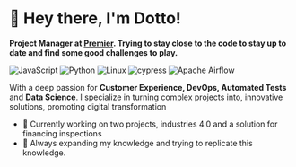 # 👋 Hey there, I'm Dotto!

**Project Manager at [Premier](https://premiersoft.net/en/). Trying to stay close to the code to stay up to date and find some good challenges to play.**

![JavaScript](https://img.shields.io/badge/javascript-%23323330.svg?style=for-the-badge&logo=javascript&logoColor=%23F7DF1E)
![Python](https://img.shields.io/badge/python-3670A0?style=for-the-badge&logo=python&logoColor=ffdd54)
![Linux](https://img.shields.io/badge/Linux-FCC624?style=for-the-badge&logo=linux&logoColor=black)
![cypress](https://img.shields.io/badge/-cypress-%23E5E5E5?style=for-the-badge&logo=cypress&logoColor=058a5e)
![Apache Airflow](https://img.shields.io/badge/Apache%20Airflow-017CEE?style=for-the-badge&logo=Apache%20Airflow&logoColor=white)

With a deep passion for **Customer Experience, DevOps, Automated Tests** and **Data Science**. I specialize in turning complex projects into, innovative solutions, promoting digital transformation

- 🔭 Currently working on two projects, industries 4.0 and a solution for financing inspections
- 🌱 Always expanding my knowledge and trying to replicate this knowledge.
